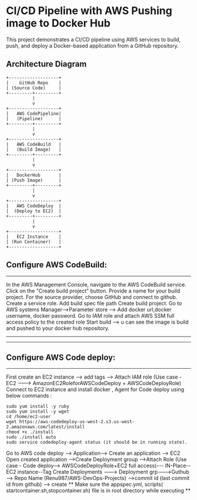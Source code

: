 # CI/CD Pipeline with AWS Pushing image to Docker Hub 

This project demonstrates a CI/CD pipeline using AWS services to build, push, and deploy a Docker-based application from a GitHub repository.

## Architecture Diagram

```plaintext
+-------------------+
|    GitHub Repo    |
| (Source Code)     |
+---------+---------+
          |
          v
+-------------------+
|   AWS CodePipeline|
|   (Pipeline)      |
+---------+---------+
          |
          v
+-------------------+
|   AWS CodeBuild   |
|   (Build Image)   |
+---------+---------+
          |
          v
+-------------------+
|   DockerHub       |
| (Push Image)      |
+---------+---------+
          |
          v
+-------------------+
|   AWS CodeDeploy  |
|  (Deploy to EC2)  |
+---------+---------+
          |
          v
+-------------------+
|   EC2 Instance    |
| (Run Container)   |
+-------------------+

```


## Configure AWS CodeBuild:
---------------------------

In the AWS Management Console, navigate to the AWS CodeBuild service.
Click on the "Create build project" button.
Provide a name for your build project.
For the source provider, choose GitHub and connect to github.
Create a service role.
Add build spec file path
Create build project.
Go to AWS systems Manager-->Parameter store --> Add docker url,docker username, docker password.
Go to IAM role and attach AWS SSM full access policy to the created role
Start build --> u can see the image is build and pushed to your docker hub repository.


--------------------------------------------------------------------------------------------------------------------------------------------
--------------------------------------------------------------------------------------------------------------------------------------------

## Configure AWS Code deploy:
-----------------------------

First create an EC2 instance --> add tags --> Attach IAM role (Use case - EC2 ---> AmazonEC2RoleforAWSCodeDeploy + AWSCodeDeployRole)
Connect to EC2 instance and install docker , Agent for Code deploy using below commands :

```plaintext
sudo yum install -y ruby
sudo yum install -y wget
cd /home/ec2-user
wget https://aws-codedeploy-us-west-2.s3.us-west-2.amazonaws.com/latest/install
chmod +x ./install
sudo ./install auto
sudo service codedeploy-agent status (it should be in running state).

```


Go to AWS code deploy --> Application--> Create an application --> EC2
Open created application -->Create Deployment group -->Attach Role (Use case - Code deploy--> AWSCodeDeployRole+EC2 full access)--- IN-Place--EC2 instance--Tag
Create Deployments ---> Deployment grp--->Guthub --> Repo Name (Renu987/AWS-DevOps-Projects) -->commit id (last commit id from github) --> create 
** Make sure the appspec.yml, scripts( startcontainer.sh,stopcontainer.sh) file is in root directory while executing **
